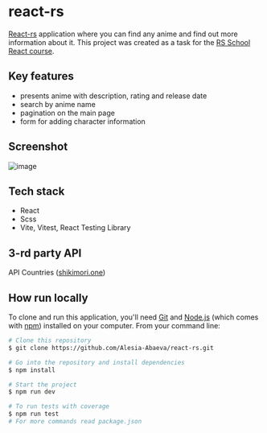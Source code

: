 # react-rs

[React-rs](https://react-forms-rs.netlify.app/#/forms) application where you can find any anime and find out more information about it. This project was created as a task for the [RS School React course](https://rs.school/react/).

## Key features

- presents anime with description, rating and release date
- search by anime name
- pagination on the main page
- form for adding character information

## Screenshot

![image](https://user-images.githubusercontent.com/101274979/226210211-d04cfad6-c15e-4483-8b6b-478d7a207530.png)

## Tech stack

- React
- Scss
- Vite, Vitest, React Testing Library

## 3-rd party API

API Countries ([shikimori.one](https://shikimori.one/api/doc/1.0/animes/show))

## How run locally

To clone and run this application, you'll need [Git](https://git-scm.com) and [Node.js](https://nodejs.org/en/download/) (which comes with [npm](http://npmjs.com)) installed on your computer. From your command line:

```bash
# Clone this repository
$ git clone https://github.com/Alesia-Abaeva/react-rs.git

# Go into the repository and install dependencies
$ npm install

# Start the project
$ npm run dev

# To run tests with coverage
$ npm run test
# For more commands read package.json
```
